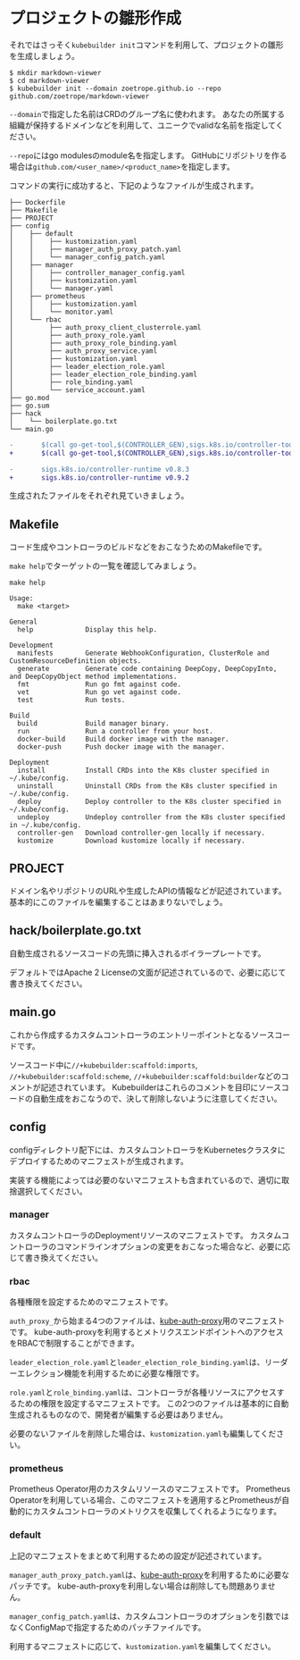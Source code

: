 # プロジェクトの雛形作成

それではさっそく`kubebuilder init`コマンドを利用して、プロジェクトの雛形を生成しましょう。

```console
$ mkdir markdown-viewer
$ cd markdown-viewer
$ kubebuilder init --domain zoetrope.github.io --repo github.com/zoetrope/markdown-viewer
```

`--domain`で指定した名前はCRDのグループ名に使われます。
あなたの所属する組織が保持するドメインなどを利用して、ユニークでvalidな名前を指定してください。

`--repo`にはgo modulesのmodule名を指定します。
GitHubにリポジトリを作る場合は`github.com/<user_name>/<product_name>`を指定します。

コマンドの実行に成功すると、下記のようなファイルが生成されます。

```
├── Dockerfile
├── Makefile
├── PROJECT
├── config
│    ├── default
│    │    ├── kustomization.yaml
│    │    ├── manager_auth_proxy_patch.yaml
│    │    └── manager_config_patch.yaml
│    ├── manager
│    │    ├── controller_manager_config.yaml
│    │    ├── kustomization.yaml
│    │    └── manager.yaml
│    ├── prometheus
│    │    ├── kustomization.yaml
│    │    └── monitor.yaml
│    └── rbac
│         ├── auth_proxy_client_clusterrole.yaml
│         ├── auth_proxy_role.yaml
│         ├── auth_proxy_role_binding.yaml
│         ├── auth_proxy_service.yaml
│         ├── kustomization.yaml
│         ├── leader_election_role.yaml
│         ├── leader_election_role_binding.yaml
│         ├── role_binding.yaml
│         └── service_account.yaml
├── go.mod
├── go.sum
├── hack
│    └── boilerplate.go.txt
└── main.go
```

```diff
-       $(call go-get-tool,$(CONTROLLER_GEN),sigs.k8s.io/controller-tools/cmd/controller-gen@v0.4.1)
+       $(call go-get-tool,$(CONTROLLER_GEN),sigs.k8s.io/controller-tools/cmd/controller-gen@v0.6.1)
```

```diff
-       sigs.k8s.io/controller-runtime v0.8.3
+       sigs.k8s.io/controller-runtime v0.9.2
```

生成されたファイルをそれぞれ見ていきましょう。

## Makefile

コード生成やコントローラのビルドなどをおこなうためのMakefileです。

`make help`でターゲットの一覧を確認してみましょう。

```console
make help

Usage:
  make <target>

General
  help             Display this help.

Development
  manifests        Generate WebhookConfiguration, ClusterRole and CustomResourceDefinition objects.
  generate         Generate code containing DeepCopy, DeepCopyInto, and DeepCopyObject method implementations.
  fmt              Run go fmt against code.
  vet              Run go vet against code.
  test             Run tests.

Build
  build            Build manager binary.
  run              Run a controller from your host.
  docker-build     Build docker image with the manager.
  docker-push      Push docker image with the manager.

Deployment
  install          Install CRDs into the K8s cluster specified in ~/.kube/config.
  uninstall        Uninstall CRDs from the K8s cluster specified in ~/.kube/config.
  deploy           Deploy controller to the K8s cluster specified in ~/.kube/config.
  undeploy         Undeploy controller from the K8s cluster specified in ~/.kube/config.
  controller-gen   Download controller-gen locally if necessary.
  kustomize        Download kustomize locally if necessary.
```

## PROJECT

ドメイン名やリポジトリのURLや生成したAPIの情報などが記述されています。
基本的にこのファイルを編集することはあまりないでしょう。

## hack/boilerplate.go.txt

自動生成されるソースコードの先頭に挿入されるボイラープレートです。

デフォルトではApache 2 Licenseの文面が記述されているので、必要に応じて書き換えてください。

## main.go

これから作成するカスタムコントローラのエントリーポイントとなるソースコードです。

ソースコード中に`//+kubebuilder:scaffold:imports`, `//+kubebuilder:scaffold:scheme`, `//+kubebuilder:scaffold:builder`などのコメントが記述されています。
Kubebuilderはこれらのコメントを目印にソースコードの自動生成をおこなうので、決して削除しないように注意してください。

## config

configディレクトリ配下には、カスタムコントローラをKubernetesクラスタにデプロイするためのマニフェストが生成されます。

実装する機能によっては必要のないマニフェストも含まれているので、適切に取捨選択してください。

### manager

カスタムコントローラのDeploymentリソースのマニフェストです。
カスタムコントローラのコマンドラインオプションの変更をおこなった場合など、必要に応じて書き換えてください。

### rbac

各種権限を設定するためのマニフェストです。

`auth_proxy_`から始まる4つのファイルは、[kube-auth-proxy][]用のマニフェストです。
kube-auth-proxyを利用するとメトリクスエンドポイントへのアクセスをRBACで制限することができます。

`leader_election_role.yaml`と`leader_election_role_binding.yaml`は、リーダーエレクション機能を利用するために必要な権限です。

`role.yaml`と`role_binding.yaml`は、コントローラが各種リソースにアクセスするための権限を設定するマニフェストです。
この2つのファイルは基本的に自動生成されるものなので、開発者が編集する必要はありません。

必要のないファイルを削除した場合は、`kustomization.yaml`も編集してください。

### prometheus

Prometheus Operator用のカスタムリソースのマニフェストです。
Prometheus Operatorを利用している場合、このマニフェストを適用するとPrometheusが自動的にカスタムコントローラのメトリクスを収集してくれるようになります。

### default

上記のマニフェストをまとめて利用するための設定が記述されています。

`manager_auth_proxy_patch.yaml`は、[kube-auth-proxy][]を利用するために必要なパッチです。
kube-auth-proxyを利用しない場合は削除しても問題ありません。

`manager_config_patch.yaml`は、カスタムコントローラのオプションを引数ではなくConfigMapで指定するためのパッチファイルです。

利用するマニフェストに応じて、`kustomization.yaml`を編集してください。

[kube-auth-proxy]: https://github.com/brancz/kube-rbac-proxy
